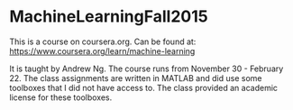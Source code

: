 # MachineLearningFall2015

This is a course on coursera.org. Can be found at: https://www.coursera.org/learn/machine-learning

It is taught by Andrew Ng. The course runs from November 30 - February 22. The class assignments are written in MATLAB and
did use some toolboxes that I did not have access to. The class provided an academic license for these toolboxes.
